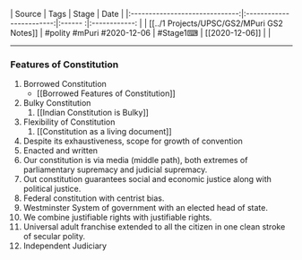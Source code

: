 |             Source             |           Tags           | Stage | Date         |
|:------------------------------:|:------------------------:|:------ :|:------------: |
| [[../1 Projects/UPSC/GS2/MPuri GS2 Notes]] | #polity #mPuri #2020-12-06 | #Stage1⌨  | [[2020-12-06]] |              |

---
### Features of Constitution
1. Borrowed Constitution
	- [[Borrowed Features of  Constitution]]
2. Bulky Constitution
	1. [[Indian Constitution is Bulky]]
3. Flexibility of Constitution
	1. [[Constitution as a living document]]
4. Despite its exhaustiveness, scope for growth of convention
5. Enacted and written
6. Our constitution is via media (middle path), both extremes of parliamentary supremacy and judicial supremacy.
7. Out constitution guarantees social and economic justice along with political justice.
8. Federal constitution with centrist bias.
9. Westminster System of government with an elected head of state.
10. We combine justifiable rights with justifiable rights.
11. Universal adult franchise extended to all the citizen in one clean stroke of secular polity.
12. Independent Judiciary
